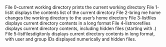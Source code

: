 File 0-current working directory prints the current working directory
File 1-listit displays the contents list of the current directory
File 2-bring me home changes the working directory to the user’s home directory
File 3-listfiles displays current directory contents in a long format
File 4-listmorefiles displays current directory contents, including hidden files (starting with .)
File 5-listfilesdigitonly displays current directory contents in long format, with user and group IDs displayed numerically and hidden files.
